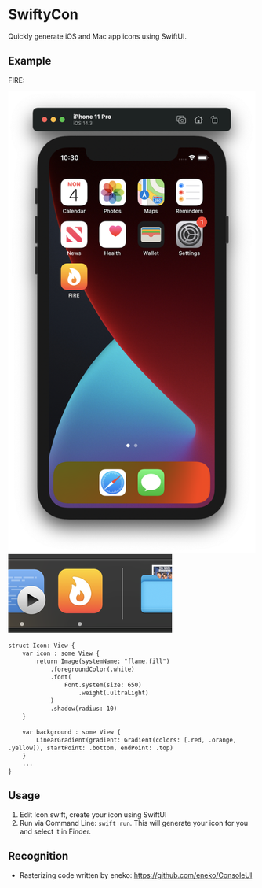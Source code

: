 # SwiftyCon

Quickly generate iOS and Mac app icons using SwiftUI.

## Example

FIRE:

![iOS Example](https://raw.githubusercontent.com/Nosrac/SwiftyCon/main/example-ios.png)
![Mac Example](https://raw.githubusercontent.com/Nosrac/SwiftyCon/main/example-mac.png)

```
struct Icon: View {
	var icon : some View {
		return Image(systemName: "flame.fill")
			.foregroundColor(.white)
			.font(
				Font.system(size: 650)
					.weight(.ultraLight)
			)
			.shadow(radius: 10)
	}
	
	var background : some View {
		LinearGradient(gradient: Gradient(colors: [.red, .orange, .yellow]), startPoint: .bottom, endPoint: .top)
	}
	...
}
```

## Usage
1. Edit Icon.swift, create your icon using SwiftUI
2. Run via Command Line: `swift run`.  This will generate your icon for you and select it in Finder.

## Recognition
- Rasterizing code written by eneko: https://github.com/eneko/ConsoleUI

